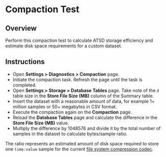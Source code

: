 # Compaction Test

## Overview

Perform this compaction test to calculate ATSD storage efficiency and estimate disk space requirements for a custom dataset.

## Instructions

* Open **Settings > Diagnostics > Compaction** page.
* Initiate the compaction task. Refresh the page until the task is completed.
* Open **Settings > Storage > Database Tables** page. Take note of the `d` table size in the **Store File Size (MB)** column of the Summary table.
* Insert the dataset with a reasonable amount of data, for example 1+ million samples or 50+ megabytes in CSV format.
* Execute the compaction again on the **Compaction** page.
* Reload the **Database Tables** page and calculate the difference in the **Store File Size (MB)** value.
* Multiply the difference by 1048576 and divide it by the total number of samples in the dataset to calculate bytes/sample ratio.

The ratio represents an estimated amount of disk space required to store one `time:value` sample for the current [file system compression codec](compaction.md#file-system-compression).